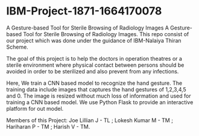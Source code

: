 # IBM-Project-1871-1664170078
A Gesture-based Tool for Sterile Browsing of Radiology Images
A Gesture-based Tool for Sterile Browsing of Radiology Images. This repo consist of our project which was done under the guidance of IBM-Nalaiya Thiran Scheme.

The goal of this project is to help the doctors in operation theatres or a sterile environment where physical contact between persons should be avoided in order to be sterilized and also prevent from any infections.

Here, We train a CNN based model to recognize the hand gesture. The training data include images that captures the hand gestures of 1,2,3,4,5 and 0. The image is resized without much loss of information and used for training a CNN based model. We use Python Flask to provide an interactive platform for out model.

Members of this Project: Joe Lillian J - TL ; Lokesh Kumar M - TM ; Hariharan P - TM ; Harish V - TM.
